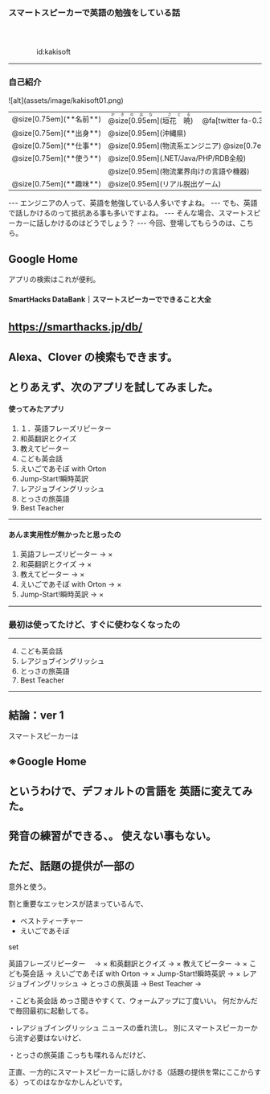 ### スマートスピーカーで英語の勉強をしている話

　
　  
　  
　　　　id:kakisoft

---
### 自己紹介

<div class="left">
![alt](assets/image/kakisoft01.png)
</div>

<div class="right">
  <table style="white-space: nowrap;border-style: none;">
    <tr>
      <td>@size[0.75em](**名前**)</td>
      <td>
        <ruby>
        <rb>@size[0.95em](垣花　暁)</rb>
        <rp>（</rp>
        <rt>かきのはな　さとる</rt>
        <rp>）</rp>
        </ruby>
        　@fa[twitter fa-0.3x][@size[0.7em](kakisoft_tab)](https://twitter.com/kakisoft_tab)
      </td>
    </tr>
    <tr>
      <td>@size[0.75em](**出身**)</td>
      <td>@size[0.95em](沖縄県)</td>
    </tr>
    <tr>
      <td>@size[0.75em](**仕事**)</td>
      <td>@size[0.95em](物流系エンジニア) @size[0.7em](（フリーランス）)</td>
    </tr>
    <tr>
      <td>@size[0.75em](**使う**)</td>
      <td>@size[0.95em](.NET/Java/PHP/RDB全般)</td>
    </tr>
    <tr>
      <td>&nbsp;</td>
      <td>@size[0.95em](物流業界向けの言語や機器)</td>
    </tr>
    <tr>
      <td>@size[0.75em](**趣味**)</td>
      <td>@size[0.95em](リアル脱出ゲーム)</td>
    </tr>
  </table>
</div>
---
エンジニアの人って、英語を勉強している人多いですよね。
---
でも、英語で話しかけるのって抵抗ある事も多いですよね。
---
そんな場合、スマートスピーカーに話しかけるのはどうでしょう？
---
今回、登場してもらうのは、こちら。

Google Home
---
アプリの検索はこれが便利。

#### SmartHacks DataBank｜スマートスピーカーでできること大全
https://smarthacks.jp/db/
　  
　  
Alexa、Clover の検索もできます。
---
とりあえず、次のアプリを試してみました。
---
#### 使ってみたアプリ

 1. １．英語フレーズリピーター
 2. 和英翻訳とクイズ
 3. 教えてピーター
 4. こども英会話
 5. えいごであそぼ with Orton
 6. Jump-Start!瞬時英訳
 7. レアジョブイングリッシュ
 8. とっさの旅英語
 9. Best Teacher
---
#### あんま実用性が無かったと思ったの

 1. 英語フレーズリピーター ->  ×
 2. 和英翻訳とクイズ ->  ×
 3. 教えてピーター ->  ×
 5. えいごであそぼ with Orton ->  ×
 6. Jump-Start!瞬時英訳 ->  ×
---
### 最初は使ってたけど、すぐに使わなくなったの

---
 4. こども英会話
 7. レアジョブイングリッシュ
 8. とっさの旅英語
 9. Best Teacher


---
## 結論：ver 1

スマートスピーカーは

※Google Home 
---
というわけで、デフォルトの言語を
英語に変えてみた。
---
発音の練習ができる、。
使えない事もない。
---
ただ、話題の提供が一部の
---
意外と使う。


割と重要なエッセンスが詰まっているんで、


 * ベストティーチャー
 * えいごであそぼ




set 










英語フレーズリピーター　 ->  ×
和英翻訳とクイズ -> ×
教えてピーター -> ×
こども英会話 -> 
えいごであそぼ with Orton -> ×
Jump-Start!瞬時英訳 -> ×
レアジョブイングリッシュ -> 
とっさの旅英語 -> 
Best Teacher -> 



・こども英会話
めっさ聞きやすくて、ウォームアップに丁度いい。
何だかんだで毎回最初に起動してる。



・レアジョブイングリッシュ
ニュースの垂れ流し。
別にスマートスピーカーから流す必要はないけど、



・とっさの旅英語
こっちも喋れるんだけど、









正直、一方的にスマートスピーカーに話しかける（話題の提供を常にここからする）ってのはなかなかしんどいです。



